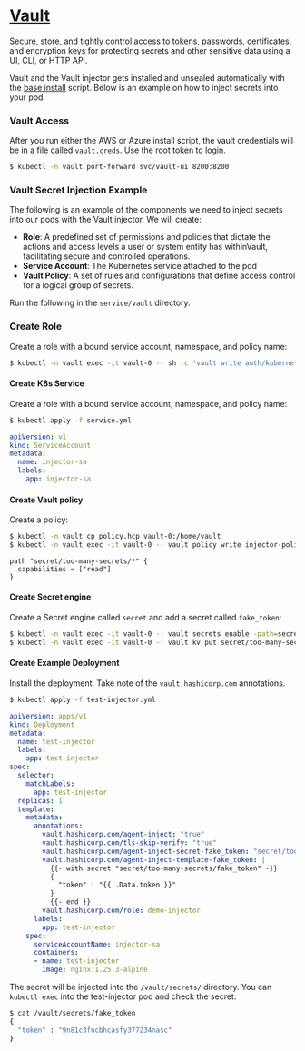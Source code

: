 # [Vault](https://www.vaultproject.io/)

Secure, store, and tightly control access to tokens, passwords, certificates, and encryption keys for protecting secrets and other sensitive data using a UI, CLI, or HTTP API.

Vault and the Vault injector gets installed and unsealed automatically with the [base install](https://github.com/drogerschariot/gitops-playground#gitops-playground) script. Below is an example on how to inject secrets into your pod.

### Vault Access
After you run either the AWS or Azure install script, the vault credentials will be in a file called `vault.creds`. Use the root token to login.
```bash
$ kubectl -n vault port-forward svc/vault-ui 8200:8200
```

###  Vault Secret Injection Example
The following is an example of the components we need to inject secrets into our pods with the Vault injector. We will create:
- **Role**: A predefined set of permissions and policies that dictate the actions and access levels a user or system entity has withinVault, facilitating secure and controlled operations. 
- **Service Account**: The Kubernetes service attached to the pod
- **Vault Policy**: A set of rules and configurations that define access control for a logical group of secrets.

Run the following in the `service/vault` directory.

### Create Role
Create a role with a bound service account, namespace, and policy name:
```bash
$ kubectl -n vault exec -it vault-0 -- sh -c 'vault write auth/kubernetes/role/demo-injector bound_service_account_names=injector-sa bound_service_account_namespaces=default policies=injector-policy ttl=1h'
```

#### Create K8s Service
Create a role with a bound service account, namespace, and policy name:
```bash
$ kubectl apply -f service.yml
```
```yaml
apiVersion: v1
kind: ServiceAccount
metadata:
  name: injector-sa
  labels:
    app: injector-sa
```

#### Create Vault policy
Create a policy:
```bash
$ kubectl -n vault cp policy.hcp vault-0:/home/vault
$ kubectl -n vault exec -it vault-0 -- vault policy write injector-policy /home/vault/policy.hcp
```
```hcp
path "secret/too-many-secrets/*" {
  capabilities = ["read"]
}
```

#### Create Secret engine
Create a Secret engine called `secret` and add a secret called `fake_token`:
```bash
$ kubectl -n vault exec -it vault-0 -- vault secrets enable -path=secret/ kv
$ kubectl -n vault exec -it vault-0 -- vault kv put secret/too-many-secrets/fake_token token=9n81c3fncbhcasfy377234nasc
```

#### Create Example Deployment
Install the deployment. Take note of the `vault.hashicorp.com` annotations.
```bash
$ kubectl apply -f test-injector.yml
```
```yaml
apiVersion: apps/v1
kind: Deployment
metadata:
  name: test-injector
  labels:
    app: test-injector
spec:
  selector:
    matchLabels:
      app: test-injector
  replicas: 1
  template:
    metadata:
      annotations:
        vault.hashicorp.com/agent-inject: "true"
        vault.hashicorp.com/tls-skip-verify: "true"
        vault.hashicorp.com/agent-inject-secret-fake_token: "secret/too-many-secrets/fake_token"
        vault.hashicorp.com/agent-inject-template-fake_token: |
          {{- with secret "secret/too-many-secrets/fake_token" -}}
          {
            "token" : "{{ .Data.token }}"
          }
          {{- end }}
        vault.hashicorp.com/role: demo-injector
      labels:
        app: test-injector
    spec:
      serviceAccountName: injector-sa
      containers:
      - name: test-injector
        image: nginx:1.25.3-alpine
```
The secret will be injected into the `/vault/secrets/` directory. You can `kubectl exec` into the test-injector pod and check the secret:
```bash
$ cat /vault/secrets/fake_token
{
  "token" : "9n81c3fncbhcasfy377234nasc"
}
```
